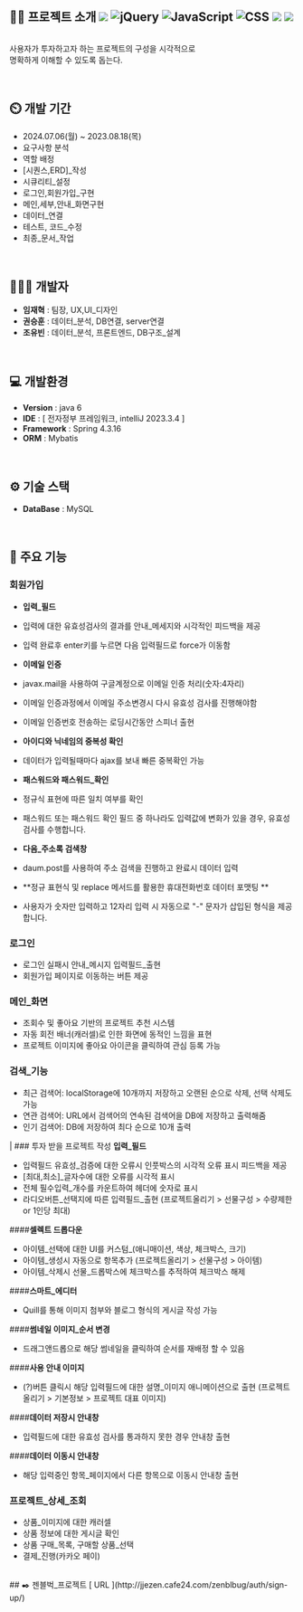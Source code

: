 <div style="display: flex; flex-direction:row;">
    <h2>👨‍🏫 프로젝트 소개
        <img src="https://img.shields.io/badge/spring-6DB33F?style=flat&logo=spring&logoColor=white">
        <img src="https://img.shields.io/badge/jquery-0769AD?style=flat&logo=jquery&logoColor=white" alt="jQuery">
        <img src="https://img.shields.io/badge/javascript-F7DF1E?style=flat&logo=javascript&logoColor=black"
            alt="JavaScript">
        <img src="https://img.shields.io/badge/css-1572B6?style=flat&logo=css3&logoColor=white" alt="CSS">
        <img src="https://img.shields.io/badge/mysql-4479A1?style=flat&logo=mysql&logoColor=white">
        <img src="https://img.shields.io/badge/github-181717?style=flat&logo=github&logoColor=white">
    </h2>

</div>

사용자가 투자하고자 하는 프로젝트의 구성을 시각적으로<br>
명확하게 이해할 수 있도록 돕는다.

<br>

## ⏲️ 개발 기간
- 2024.07.06(월) ~ 2023.08.18(목)
- 요구사항 분석
- 역할 배정
- [시퀀스,ERD]_작성
- 시큐리티_설정
- 로그인,회원가입_구현
- 메인,세부,안내_화면구현
- 데이터_연결
- 테스트, 코드_수정
- 최종_문서_작업

<br>

## 🧑‍🤝‍🧑 개발자
- **임재혁** : 팀장, UX,UI_디자인
- **권승훈** : 데이터_분석, DB연결, server연결
- **조유빈** : 데이터_분석, 프론트엔드, DB구조_설계

<br>

## 💻 개발환경
- **Version** : java 6
- **IDE** : [ 전자정부 프레임워크, intelliJ 2023.3.4 ] 
- **Framework** : Spring 4.3.16
- **ORM** : Mybatis

<br>

## ⚙️ 기술 스택
- **DataBase** : MySQL

<br>

## 📌 주요 기능
### 회원가입
- **입력_필드**
- 입력에 대한 유효성검사의 결과를 안내_메세지와 시각적인 피드백을 제공
- 입력 완료후 enter키를 누르면 다음 입력필드로 force가 이동함

- **이메일 인증**
- javax.mail을 사용하여 구글계정으로 이메일 인증 처리(숫자:4자리)
- 이메일 인증과정에서 이메일 주소변경시 다시 유효성 검사를 진행해야함
- 이메일 인증번호 전송하는 로딩시간동안 스피너 출현

- **아이디와 닉네임의 중복성 확인**
- 데이터가 입력될때마다 ajax를 보내 빠른 중복확인 가능

- **패스워드와 패스워드_확인**
- 정규식 표현에 따른 일치 여부를 확인
- 패스워드 또는 패스워드 확인 필드 중 하나라도 입력값에 변화가 있을 경우, 유효성 검사를 수행합니다.

- **다음_주소록 검색창**
- daum.post를 사용하여 주소 검색을 진행하고 완료시 데이터 입력

- **정규 표현식 및 replace 메서드를 활용한 휴대전화번호 데이터 포맷팅 **
- 사용자가 숫자만 입력하고 12자리 입력 시 자동으로 "-" 문자가 삽입된 형식을 제공합니다.

### 로그인
- 로그인 실패시 안내_메시지 입력필드_출현
- 회원가입 페이지로 이동하는 버튼 제공

### 메인_화면
- 조회수 및 좋아요 기반의 프로젝트 추천 시스템
- 자동 회전 배너(캐러셀)로 인한 화면에 동적인 느낌을 표현
- 프로젝트 이미지에 좋아요 아이콘을 클릭하여 관심 등록 가능

### 검색_기능
- 최근 검색어: localStorage에 10개까지 저장하고 오랜된 순으로 삭제, 선택 삭제도 가능
- 연관 검색어: URL에서 검색어의 연속된 검색어을 DB에 저장하고 출력해줌
- 인기 검색어: DB에 저장하여 최다 순으로 10개 출력


| ### 투자 받을 프로젝트 작성
**입력_필드**
- 입력필드 유효성_검증에 대한 오류시 인풋박스의 시각적 오류 표시 피드백을 제공 
- [최대,최소]_글자수에 대한 오류를 시각적 표시
- 전체 필수입력_개수를 카운트하여 헤더에 숫자로 표시
- 라디오버튼_선택지에 따른 입력필드_출현 (프로젝트올리기 > 선물구성 > 수량제한 or 1인당 최대)

####**셀렉트 드롭다운**
- 아이템_선택에 대한 UI를 커스텀_(애니매이션, 색상, 체크박스, 크기)
- 아이템_생성시 자동으로 항목추가 (프로젝트올리기 > 선물구성 > 아이템)
- 아이템_삭제시 선물_드롭박스에 체크박스를 추적하여 체크박스 해제

####**스마트_에디터**
- Quill를 통해 이미지 첨부와 블로그 형식의 게시글 작성 가능

####**썸네일 이미지_순서 변경**
- 드래그앤드롭으로 해당 썸네일을 클릭하여 순서를 재배정 할 수 있음

####**사용 안내 이미지**
- (?)버튼 클릭시 해당 입력필드에 대한 설명_이미지 애니메이션으로 출현 (프로젝트올리기 > 기본정보 > 프로젝트 대표 이미지)

####**데이터 저장시 안내창**
- 입력필드에 대한 유효성 검사를 통과하지 못한 경우 안내창 출현

####**데이터 이동시 안내창**
- 해당 입력중인 항목_페이지에서 다른 항목으로 이동시 안내창 출현


### 프로젝트_상세_조회
- 상품_이미지에 대한 캐러셀
- 상품 정보에 대한 게시글 확인
- 상품 구매_목록, 구매할 상품_선택
- 결제_진행(카카오 페이)





<br>
## ✒️ 젠블벅_프로젝트 [ URL ](http://jjezen.cafe24.com/zenblbug/auth/sign-up/)
